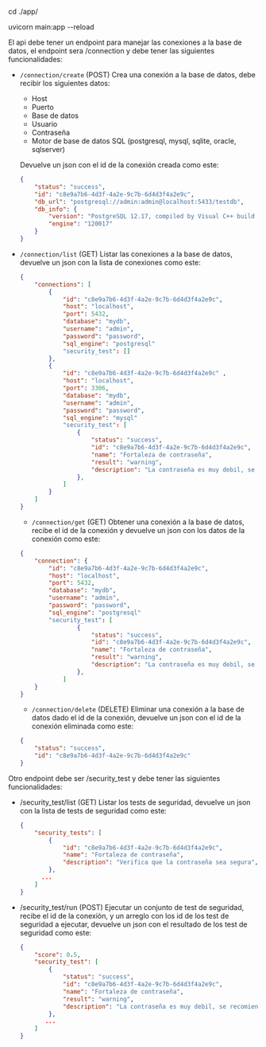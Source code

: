 cd ./app/

uvicorn main:app --reload


El api debe tener un endpoint para manejar las conexiones a la base de datos, el endpoint sera /connection y debe tener las siguientes funcionalidades:

* `/connection/create` (POST) Crea una conexión a la base de datos, debe recibir los siguientes datos:
    * Host
    * Puerto
    * Base de datos
    * Usuario
    * Contraseña
    * Motor de base de datos SQL (postgresql, mysql, sqlite, oracle, sqlserver)  

    Devuelve un json con el id de la conexión creada como este:
    ```json
    {
        "status": "success",
        "id": "c8e9a7b6-4d3f-4a2e-9c7b-6d4d3f4a2e9c",
        "db_url": "postgresql://admin:admin@localhost:5433/testdb",
        "db_info": {
            "version": "PostgreSQL 12.17, compiled by Visual C++ build 1914, 64-bit",
            "engine": "120017"
        }
    }
    ```

* `/connection/list` (GET) Listar las conexiones a la base de datos, devuelve un json con la lista de conexiones como este:
    ```json
    {
        "connections": [
            {
                "id": "c8e9a7b6-4d3f-4a2e-9c7b-6d4d3f4a2e9c",
                "host": "localhost",
                "port": 5432,
                "database": "mydb",
                "username": "admin",
                "password": "password",
                "sql_engine": "postgresql"
                "security_test": []
            },
            {
                "id": "c8e9a7b6-4d3f-4a2e-9c7b-6d4d3f4a2e9c" ,
                "host": "localhost",
                "port": 3306,
                "database": "mydb",
                "username": "admin",
                "password": "password",
                "sql_engine": "mysql"
                "security_test": [
                    {
                        "status": "success",
                        "id": "c8e9a7b6-4d3f-4a2e-9c7b-6d4d3f4a2e9c",
                        "name": "Fortaleza de contraseña",
                        "result": "warning",
                        "description": "La contraseña es muy debil, se recomienda cambiarla\nSe recomienda usar una contraseña de al menos 8 caracteres, que contenga al menos una letra mayuscula, una letra minuscula, un numero y un caracter especial"
                    },
                ]
            }
        ]
    }
    ```

    * `/connection/get` (GET) Obtener una conexión a la base de datos, recibe el id de la conexión y devuelve un json con los datos de la conexión como este:
    ```json
    {
        "connection": {
            "id": "c8e9a7b6-4d3f-4a2e-9c7b-6d4d3f4a2e9c",
            "host": "localhost",
            "port": 5432,
            "database": "mydb",
            "username": "admin",
            "password": "password",
            "sql_engine": "postgresql"
            "security_test": [
                    {
                        "status": "success",
                        "id": "c8e9a7b6-4d3f-4a2e-9c7b-6d4d3f4a2e9c",
                        "name": "Fortaleza de contraseña",
                        "result": "warning",
                        "description": "La contraseña es muy debil, se recomienda cambiarla\nSe recomienda usar una contraseña de al menos 8 caracteres, que contenga al menos una letra mayuscula, una letra minuscula, un numero y un caracter especial"
                    },
                ]
        }
    }
    ```
    
    * `/connection/delete` (DELETE) Eliminar una conexión a la base de datos dado el id de la conexión, devuelve un json con el id de la conexión eliminada como este:
    ```json
    {
        "status": "success",
        "id": "c8e9a7b6-4d3f-4a2e-9c7b-6d4d3f4a2e9c"
    }
    ```

    

Otro endpoint debe ser /security_test y debe tener las siguientes funcionalidades:

* /security_test/list (GET) Listar los tests de seguridad, devuelve un json con la lista de tests de seguridad como este:
    ```json
    {
        "security_tests": [
            {
                "id": "c8e9a7b6-4d3f-4a2e-9c7b-6d4d3f4a2e9c",
                "name": "Fortaleza de contraseña",
                "description": "Verifica que la contraseña sea segura",
            },
          ...
        ]
    }
    ```

* /security_test/run (POST) Ejecutar un conjunto de test de seguridad, recibe el id de la conexión, y un arreglo con los id de los test de seguridad a ejecutar, devuelve un json con el resultado de los test de seguridad como este:
    ```json
    {   
        "score": 0.5,
        "security_test": [
            {
                "status": "success",
                "id": "c8e9a7b6-4d3f-4a2e-9c7b-6d4d3f4a2e9c",
                "name": "Fortaleza de contraseña",
                "result": "warning",
                "description": "La contraseña es muy debil, se recomienda cambiarla\nSe recomienda usar una contraseña de al menos 8 caracteres, que contenga al menos una letra mayuscula, una letra minuscula, un numero y un caracter especial"
            },
           ...
        ]
    }
    ```

